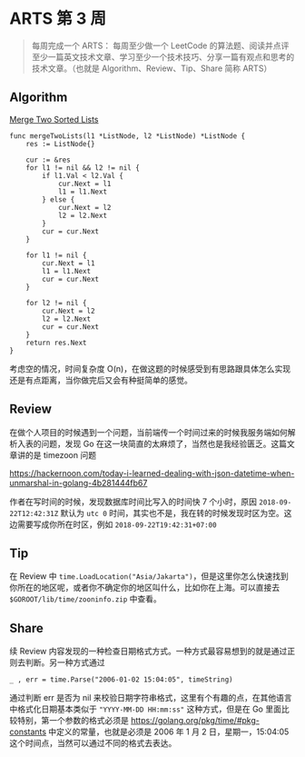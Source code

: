 # ARTS 第 3 周

> 每周完成一个 ARTS： 每周至少做一个 LeetCode 的算法题、阅读并点评至少一篇英文技术文章、学习至少一个技术技巧、分享一篇有观点和思考的技术文章。（也就是 Algorithm、Review、Tip、Share 简称 ARTS）

## Algorithm

[Merge Two Sorted Lists](https://leetcode.com/problems/merge-two-sorted-lists/)

```
func mergeTwoLists(l1 *ListNode, l2 *ListNode) *ListNode {
    res := ListNode{}

    cur := &res
    for l1 != nil && l2 != nil {
        if l1.Val < l2.Val {
            cur.Next = l1
            l1 = l1.Next
        } else {
            cur.Next = l2
            l2 = l2.Next
        }
        cur = cur.Next
    }

    for l1 != nil {
        cur.Next = l1
        l1 = l1.Next
        cur = cur.Next
    }

    for l2 != nil {
        cur.Next = l2
        l2 = l2.Next
        cur = cur.Next
    }
    return res.Next
}
```

考虑空的情况，时间复杂度 O(n)，在做这题的时候感受到有思路跟具体怎么实现还是有点距离，当你做完后又会有种挺简单的感觉。

## Review

在做个人项目的时候遇到一个问题，当前端传一个时间过来的时候我服务端如何解析入表的问题，发现 Go 在这一块简直的太麻烦了，当然也是我经验匮乏。这篇文章讲的是 timezoon 问题

https://hackernoon.com/today-i-learned-dealing-with-json-datetime-when-unmarshal-in-golang-4b281444fb67

作者在写时间的时候，发现数据库时间比写入的时间快 7 个小时，原因 `2018-09-22T12:42:31Z` 默认为 `utc 0` 时间，其实也不是，我在转的时候发现时区为空。这边需要写成你所在时区，例如 `2018-09-22T19:42:31+07:00`

## Tip

在 Review 中 `time.LoadLocation("Asia/Jakarta")`，但是这里你怎么快速找到你所在的地区呢，或者你不确定你的地区叫什么，比如你在上海。可以直接去 `$GOROOT/lib/time/zooninfo.zip` 中查看。

## Share

续 Review 内容发现的一种检查日期格式方式。一种方式最容易想到的就是通过正则去判断。另一种方式通过

```
_ , err = time.Parse("2006-01-02 15:04:05", timeString)
```

通过判断 err 是否为 nil 来校验日期字符串格式，这里有个有趣的点，在其他语言中格式化日期基本类似于 `"YYYY-MM-DD HH:mm:ss"` 这种方式，但是在 Go 里面比较特别，第一个参数的格式必须是 https://golang.org/pkg/time/#pkg-constants 中定义的常量，也就是必须是 2006 年 1 月 2 日，星期一，15:04:05 这个时间点，当然可以通过不同的格式去表达。

